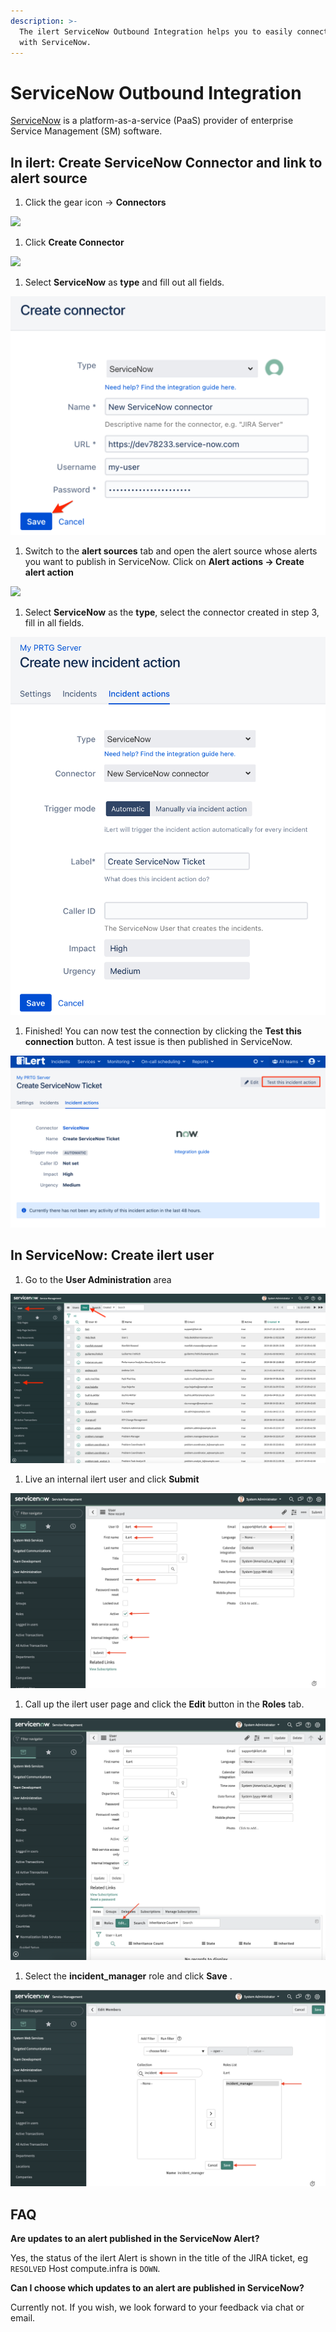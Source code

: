 ```yaml
---
description: >-
  The ilert ServiceNow Outbound Integration helps you to easily connect ilert
  with ServiceNow.
---
```


# ServiceNow Outbound Integration

[ServiceNow](http://www.servicenow.com/) is a platform-as-a-service (PaaS) provider of enterprise Service Management (SM) software.

## In ilert: Create ServiceNow Connector and link to alert source <a href="#alarm-sources" id="alarm-sources"></a>

1. Click the gear icon → **Connectors**

![](<../../.gitbook/assets/go\_to\_connectors (1) (1) (4).png>)

1. Click **Create Connector**

![](<../../.gitbook/assets/create\_connector\_button (6).png>)

1. Select **ServiceNow** as **type** and fill out all fields.

![](<../../.gitbook/assets/iLert (64).png>)

1. Switch to the **alert sources** tab and open the alert source whose alerts you want to publish in ServiceNow. Click on **Alert actions → Create alert action**

![](<../../.gitbook/assets/new\_incident\_action (10).png>)

1. Select **ServiceNow** as the **type**, select the connector created in step 3, fill in all fields.

![](<../../.gitbook/assets/iLert (65).png>)

1. Finished! You can now test the connection by clicking the **Test this connection** button. A test issue is then published in ServiceNow.

![](<../../.gitbook/assets/iLert (66).png>)

## In ServiceNow: Create ilert user <a href="#create-user" id="create-user"></a>

1. Go to the **User Administration** area

![](../../.gitbook/assets/sn1.png)

1. Live an internal ilert user and click **Submit**

![](../../.gitbook/assets/sn2.png)

1. Call up the ilert user page and click the **Edit** button in the **Roles** tab.

![](../../.gitbook/assets/sn3.png)

1. Select the **incident\_manager** role and click **Save** .

![](../../.gitbook/assets/sn4.png)

## FAQ <a href="#faq" id="faq"></a>

**Are updates to an alert published in the ServiceNow Alert?**

Yes, the status of the ilert Alert is shown in the title of the JIRA ticket, eg `RESOLVED` Host compute.infra is `DOWN`.

**Can I choose which updates to an alert are published in ServiceNow?**

Currently not. If you wish, we look forward to your feedback via chat or email.

